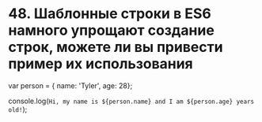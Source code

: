 # 48. Шаблонные строки в ES6 намного упрощают создание строк, можете ли вы привести пример их использования

var person = { name: 'Tyler', age: 28};

console.log(`Hi, my name is ${person.name} and I am ${person.age} years old!`);
